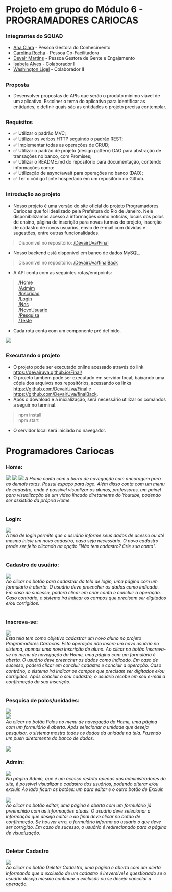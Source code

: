 # Projeto em grupo do Módulo 6 - PROGRAMADORES CARIOCAS
### Integrantes do SQUAD
- <a href="https://github.com/Ana21ah">Ana Clara</a> - Pessoa Gestora do Conhecimento
- <a href="https://github.com/carolrc">Carolina Rocha</a> - Pessoa Co-Facilitadora
- <a href="https://github.com/DevairUva">Devair Martins</a> - Pessoa Gestora de Gente e Engajamento
- <a href="https://github.com/isabelaalvesc">Isabela Alves</a> - Colaborador I 
- <a href="https://github.com/WashLigel">Washington Ligel</a> - Colaborador II
##
### Proposta
- Desenvolver propostas de APIs que serão o produto mínimo viável de um aplicativo. Escolher o tema do aplicativo para identificar as entidades, e definir quais são as entidades o projeto precisa contemplar.

##
### Requisitos
- ✅ Utilizar o padrão MVC;
- ✅ Utilizar os verbos HTTP seguindo o padrão REST;
- ✅ Implementar todas as operações de CRUD;
- ✅ Utilizar o padrão de projeto (design pattern) DAO para abstração de transações no banco, com Promises;
- ✅ Utilizar o README.md do repositório para documentação, contendo informações como:
- ✅ Utilização de async/await para operações no banco (DAO);
- ✅ Ter o código fonte hospedado em um repositório no Github.
##
### Introdução ao projeto
- Nosso projeto é uma versão do site oficial do projeto Programadores Cariocas que foi idealizado pela Prefeitura do Rio de Janeiro. Nele disponibilizamos acesso à informações como notícias, locais dos polos de ensino, página de inscrição para novas turmas do projeto, inserção de cadastro de novos usuários, envio de e-mail com dúvidas e sugestões, entre outras funcionalidades.
> Disponível no repositório: [/DevairUva/Final](https://devairuva.github.io/Final/)
- Nosso backend está disponivel em banco de dados MySQL.
> Disponível no repositório: [/DevairUva/finalBack](https://github.com/DevairUva/finalBack)

- A API conta com as seguintes rotas/endpoints:
> [/Home](https://github.com/DevairUva/Final/#/)<br>
> [/Admim](https://github.com/DevairUva/Final/tree/main/src/components/admim.jsx)<br>
> [/Inscricao](https://github.com/DevairUva/Final/tree/main/src/components/inscricao.jsx)<br>
> [/Login](https://github.com/DevairUva/Final/tree/main/src/components/login.jsx)<br>
> [/Nos](https://github.com/DevairUva/Final/tree/main/src/components/nos.jsx)<br>
> [/NovoUsuario](https://github.com/DevairUva/Final/tree/main/src/components/novousuario.jsx)<br>
> [/Pesquisa](https://github.com/DevairUva/Final/tree/main/src/components/pesquisa.jsx)<br>
> [/Teste](https://github.com/DevairUva/Final/tree/main/src/components/teste.jsx)
- Cada rota conta com um componente pré definido.
<img src="/README/rotas.jpeg">

##
### Executando o projeto
- O projeto pode ser executado online acessado através do link <https://devairuva.github.io/Final/>
- O projeto também pode ser executado em servidor local, baixando uma cópia dos arquivos nos repositórios, acessando os links <https://github.com/DevairUva/Final> e <https://github.com/DevairUva/finalBack>.
- Após o download e a inicialização, será necessário utilizar os comandos a seguir no terminal.
>npm install<br>
>npm start
- O servidor local será iniciado no navegador.
##
# Programadores Cariocas
### Home:
<img src="/README/Home.png">
<img src="/README/Home2.png">
<img src="/README/Home3.png">
<i>A Home conta com a barra de navegação com ancoragem para as demais rotas. Possui espaço para logo. Além disso conta com um menu de cadastro, onde é possível visualizar os alunos, professores, um painel para visualização de um vídeo lincado diretamente do Youtube, podendo ser assistido da própria Home.</i><br><br>

### Login: 
<img src="/README/login.png"><br>
<i>A tela de login permite que o usuário informe seus dados de acesso ou até mesmo inicie um novo cadastro, caso seja necessário. O novo cadastro prode ser feito clicando na opção "Não tem cadastro? Crie sua conta".</i><br><br>

### Cadastro de usuário: 
<img src="/README/novousuario.png"><br>
<i>Ao clicar no botão para cadastrar da tela de login, uma página com um formulário é aberta. O usuário deve preencher os dados como indicado. Em caso de sucesso, poderá clicar em criar conta e concluir a operação. Caso contrário, o sistema irá indicar os campos que precisam ser digitados e/ou corrigidos.
</i><br><br>

### Inscreva-se: 
<img src="/README/inscricao.png"><br>
<i>Esta tela tem como objetivo cadastrar um novo aluno no projeto Programadores Cariocas. Esta operação não insere um novo usuário no sistema, apenas uma nova inscrição de aluno. Ao clicar no botão Inscreva-se no menu de navegação da Home, uma página com um formulário é aberta. O usuário deve preencher os dados como indicado. Em caso de sucesso, poderá clicar em concluir cadastro e concluir a operação. Caso contrário, o sistema irá indicar os campos que precisam ser digitados e/ou corrigidos. Após concluir o seu cadastro, o usuário recebe em seu e-mail a confirmação da sua inscrição.</i><br><br>

### Pesquisa de polos/unidades: 
<img src="/README/polos.jpeg"><br>
<img src="/README/polos2.jpeg"><br>
<i>Ao clicar no botão Polos no menu de navegação da Home, uma página com um formulário é aberta. Após selecionar a unidade que deseja pesquisar, o sistema mostra todos os dados da unidade na tela. Fazendo um push diretamente do banco de dados.</i><br><br>
<img src="/README/polos3.jpeg"><br>

### Admin:
<img src="/README/admin.jpeg"><br>
<i>Na página Admin, que é um acesso restrito apenas aos administradores do site, é possível visualizar o cadastro dos usuários, podendo alterar e/ou excluir. Ao lado ficam os botões: um para editar e o outro botão de Excluir.</i><br><br>
<img src="/README/admineditar.jpeg"><br>
<i>Ao clicar no botão editar, uma página é aberta com um formulário já preenchido com as informações atuais. O usuário deve selecionar a informação que deseja editar e ao final deve clicar no botão de confirmação. Se houver erro, o formulário informa ao usuário o que deve ser corrigido. Em caso de sucesso, o usuário é redirecionado para a página de visualização.</i><br><br>

### Deletar Cadastro
<img src="/README/adminexcluir.jpeg"><br>
<i>Ao clicar no botão Deletar Cadastro, uma página é aberta com um alerta informando que a exclusão de um cadastro é ireversível e questionado se o usuário deseja mesmo continuar a exclusão ou se deseja cancelar a operação.</i><br><br>
